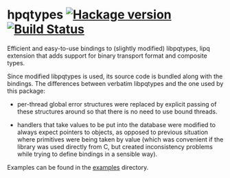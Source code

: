# hpqtypes [![Hackage version](https://img.shields.io/hackage/v/hpqtypes.svg?label=Hackage)](https://hackage.haskell.org/package/hpqtypes) [![Build Status](https://secure.travis-ci.org/scrive/hpqtypes.svg?branch=master)](http://travis-ci.org/scrive/hpqtypes)

Efficient and easy-to-use bindings to (slightly modified) libpqtypes,
lipq extension that adds support for binary transport format and
composite types.

Since modified libpqtypes is used, its source code is bundled along
with the bindings. The differences between verbatim libpqtypes and the
one used by this package:

* per-thread global error structures were replaced by explicit passing
  of these structures around so that there is no need to use bound
  threads.

* handlers that take values to be put into the database were modified
  to always expect pointers to objects, as opposed to previous
  situation where primitives were being taken by value (which was
  convenient if the library was used directly from C, but created
  inconsistency problems while trying to define bindings in a sensible
  way).

Examples can be found in the [examples](https://github.com/scrive/hpqtypes/tree/master/examples) directory.
